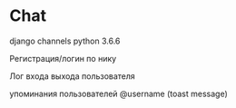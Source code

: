 # Chat  

django channels 
python 3.6.6

Регистрация/логин по нику

Лог входа выхода пользователя

упоминания пользователей @username (toast message)


